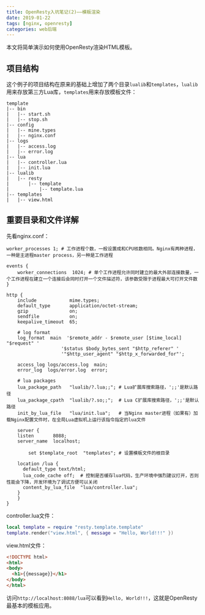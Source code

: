 ```yaml
---
title: OpenResty入坑笔记(2)——模板渲染
date: 2019-01-22
tags: [nginx, openresty]
categories: web后端
---
```


本文将简单演示如何使用OpenResty渲染HTML模板。

<!--more-->

## 项目结构

这个例子的项目结构在原来的基础上增加了两个目录`lualib`和`templates`，`lualib`用来存放第三方Lua库，`templates`用来存放模板文件：

```
template
|-- bin
|   |-- start.sh
|   |-- stop.sh
|-- config
|   |-- mine.types
|   |-- nginx.conf
|-- logs
|   |-- access.log
|   |-- error.log
|-- lua
|   |-- controller.lua
|   |-- init.lua
|-- lualib
|   |-- resty
|       |-- template
|           |-- template.lua
|-- templates
|   |-- view.html
```

## 重要目录和文件详解

先看nginx.conf：

```
worker_processes 1; # 工作进程个数，一般设置成和CPU核数相同。Nginx有两种进程，一种是主进程master process，另一种是工作进程

events {
	worker_connections  1024; # 单个工作进程允许同时建立的最大外部连接数量，一个工作进程在建立一个连接后会同时打开一个文件描述符，该参数受限于进程最大可打开文件数
}

http {
	include            mime.types;
	default_type       application/octet-stream;
	gzip               on;
	sendfile           on;
	keepalive_timeout  65;
	
	# log format
	log_format  main  '$remote_addr - $remote_user [$time_local] "$request" '
                  	'$status $body_bytes_sent "$http_referer" '
                    '"$http_user_agent" "$http_x_forwarded_for"';

	access_log logs/access.log  main;
	error_log  logs/error.log  error;

	# lua packages
	lua_package_path   "lualib/?.lua;;"; # Lua扩展库搜索路径，';;'是默认路径
	lua_package_cpath  "lualib/?.so;;";  # Lua C扩展库搜索路径，';;'是默认路径
	init_by_lua_file   "lua/init.lua";   # 当Nginx master进程（如果有）加载Nginx配置文件时，在全局Lua虚拟机上运行该指令指定的lua文件

	server {
    listen       8088;
    server_name  localhost;

		set $template_root  "templates"; # 设置模板文件的根目录

    location /lua {
      default_type text/html;
      lua_code_cache off;  # 控制是否缓存lua代码，生产环境中强烈建议打开，否则性能会下降，开发环境为了调试方便可以关闭
      content_by_lua_file  "lua/controller.lua";
    }
	}
}
```

controller.lua文件：

```lua
local template = require "resty.template.template"
template.render("view.html", { message = "Hello, World!!!" })
```

view.html文件：

```html
<!DOCTYPE html>
<html>
<body>
  <h1>{{message}}</h1>
</body>
</html>
```

访问`http://localhost:8088/lua`可以看到`Hello, World!!!`，这就是OpenResty最基本的模板应用。